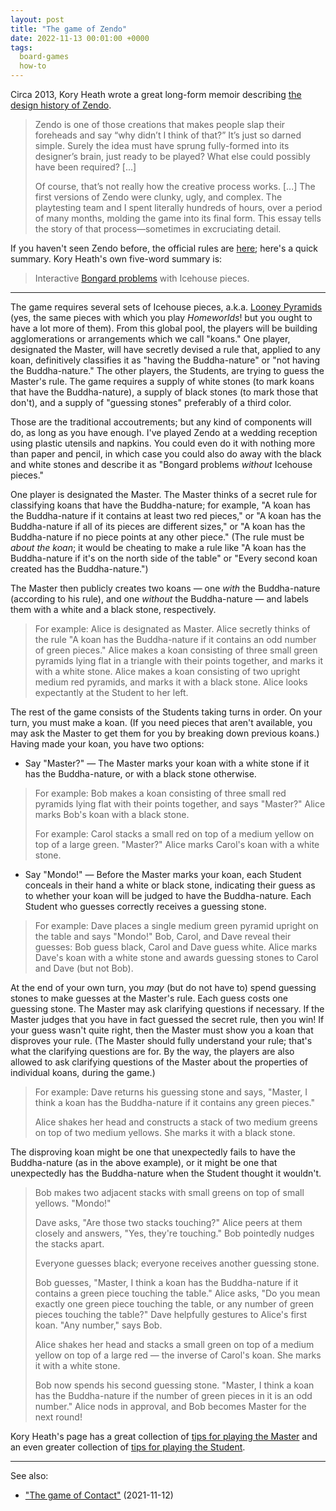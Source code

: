 ```yaml
---
layout: post
title: "The game of Zendo"
date: 2022-11-13 00:01:00 +0000
tags:
  board-games
  how-to
---
```


Circa 2013, Kory Heath wrote a great long-form memoir describing
[the design history of Zendo](http://www.koryheath.com/zendo/design-history/).

> Zendo is one of those creations that makes people slap their foreheads
> and say “why didn’t I think of that?” It’s just so darned simple. Surely
> the idea must have sprung fully-formed into its designer’s brain, just
> ready to be played? What else could possibly have been required? [...]
>
> Of course, that’s not really how the creative process works.
> [...]
> The first versions of Zendo were clunky, ugly, and complex.
> The playtesting team and I spent literally hundreds of hours,
> over a period of many months, molding the game into its final form.
> This essay tells the story of that process—sometimes in excruciating detail.

If you haven't seen Zendo before,
the official rules are [here](http://www.koryheath.com/zendo/);
here's a quick summary. Kory Heath's own five-word summary is:

> Interactive [Bongard problems](https://en.wikipedia.org/wiki/Bongard_problem) with Icehouse pieces.

----

The game requires several sets of Icehouse pieces, a.k.a. [Looney Pyramids](https://www.looneylabs.com/pyramids-home)
(yes, the same pieces with which you play _Homeworlds_! but you ought to have a lot more of them).
From this global pool, the players will be building agglomerations or
arrangements which we call "koans." One player, designated the Master,
will have secretly devised a rule that, applied to any koan, definitively
classifies it as "having the Buddha-nature" or "not having the Buddha-nature."
The other players, the Students, are trying to guess the Master's rule.
The game requires a supply of white stones (to mark koans that have the
Buddha-nature), a supply of black stones (to mark those that don't), and a
supply of "guessing stones" preferably of a third color.

Those are the traditional accoutrements; but any kind of components will do,
as long as you have enough. I've played Zendo at a wedding reception using
plastic utensils and napkins. You could even do it with nothing more than
paper and pencil, in which case you could also do away with the black and white
stones and describe it as "Bongard problems _without_ Icehouse pieces."

One player is designated the Master. The Master thinks of a secret rule
for classifying koans that have the Buddha-nature; for example,
"A koan has the Buddha-nature if it contains at least two red pieces," or
"A koan has the Buddha-nature if all of its pieces are different sizes," or
"A koan has the Buddha-nature if no piece points at any other piece."
(The rule must be _about the koan_; it would be cheating to make a rule like
"A koan has the Buddha-nature if it's on the north side of the table" or
"Every second koan created has the Buddha-nature.")

The Master then publicly creates two koans — one _with_ the Buddha-nature
(according to his rule), and one _without_ the Buddha-nature — and labels
them with a white and a black stone, respectively.

> For example: Alice is designated as Master. Alice secretly thinks
> of the rule "A koan has the Buddha-nature if it contains an odd number
> of green pieces."
> Alice makes a koan consisting of three small green pyramids lying flat
> in a triangle with their points together, and marks it with a white stone.
> Alice makes a koan consisting of two upright medium red pyramids,
> and marks it with a black stone.
> Alice looks expectantly at the Student to her left.

The rest of the game consists of the Students taking turns in order.
On your turn, you must make a koan. (If you need
pieces that aren't available, you may ask the Master to get them for you
by breaking down previous koans.) Having made your koan, you have two
options:

* Say "Master?" — The Master marks your koan with a white stone if it
    has the Buddha-nature, or with a black stone otherwise.

> For example: Bob makes a koan consisting of three small red pyramids lying
> flat with their points together, and says "Master?" Alice marks Bob's koan
> with a black stone.
>
> For example: Carol stacks a small red on top of a medium yellow on top of a
> large green. "Master?" Alice marks Carol's koan with a white stone.

* Say "Mondo!" — Before the Master marks your koan, each Student conceals
    in their hand a white or black stone, indicating their guess as to whether
    your koan will be judged to have the Buddha-nature. Each Student who guesses
    correctly receives a guessing stone.

> For example: Dave places a single medium green pyramid upright on the table
> and says "Mondo!" Bob, Carol, and Dave reveal their guesses: Bob guess black,
> Carol and Dave guess white. Alice marks Dave's koan with a white stone and
> awards guessing stones to Carol and Dave (but not Bob).

At the end of your own turn, you _may_ (but do not have to) spend guessing stones
to make guesses at the Master's rule. Each guess costs one guessing stone.
The Master may ask clarifying questions if necessary. If the Master judges that
you have in fact guessed the secret rule, then you win! If your guess wasn't
quite right, then the Master must show you a koan that disproves your rule.
(The Master should fully understand your rule; that's what the clarifying questions
are for. By the way, the players are also allowed to ask clarifying questions
of the Master about the properties of individual koans, during the game.)

> For example: Dave returns his guessing stone and says, "Master, I think a koan
> has the Buddha-nature if it contains any green pieces."
>
> Alice shakes her head and constructs a stack of two medium greens on top of
> two medium yellows. She marks it with a black stone.

The disproving koan might be one that unexpectedly fails to have the Buddha-nature
(as in the above example), or it might be one that unexpectedly has the Buddha-nature
when the Student thought it wouldn't.

> Bob makes two adjacent stacks with small greens on top of small yellows.
> "Mondo!"
>
> Dave asks, "Are those two stacks touching?" Alice peers at them closely and
> answers, "Yes, they're touching." Bob pointedly nudges the stacks apart.
>
> Everyone guesses black; everyone receives another guessing stone.
>
> Bob guesses, "Master, I think a koan has the Buddha-nature if it contains
> a green piece touching the table." Alice asks, "Do you mean exactly one green
> piece touching the table, or any number of green pieces touching the table?"
> Dave helpfully gestures to Alice's first koan. "Any number," says Bob.
>
> Alice shakes her head and stacks a small green on top of a medium yellow
> on top of a large red — the inverse of Carol's koan. She marks it with
> a white stone.
>
> Bob now spends his second guessing stone. "Master, I think a koan has the
> Buddha-nature if the number of green pieces in it is an odd number."
> Alice nods in approval, and Bob becomes Master for the next round!

Kory Heath's page has a great collection of
[tips for playing the Master](http://www.koryheath.com/zendo/tips-for-the-master/)
and an even greater collection of
[tips for playing the Student](http://www.koryheath.com/zendo/tips-for-the-student/).

----

See also:

* ["The game of Contact"](/blog/2021/11/12/contact/) (2021-11-12)
